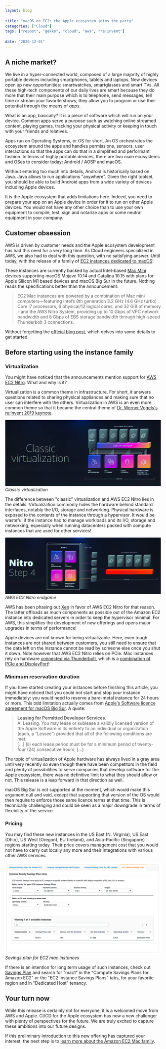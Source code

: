 ```yaml
---
layout: blog

title: "macOS on EC2: the Apple ecosystem joins the party"
categories: ["Cloud"]
tags: ["repost", "gekko", "cloud", "aws", "re:invent"]

date: "2020-12-01"
---
```


## A niche market?

We live in a hyper-connected world, composed of a large majority of highly portable devices including smartphones,
tablets and laptops. New devices open up new opportunities: smartwatches, smartglasses and smart TVs. All these
high-tech components of our daily lives are smart because they do more that their main purpose which is to telephone,
send messages, tell time or stream your favorite shows; they allow you to program or use their potential through the
means of _apps_.

What is an app, basically? It is a piece of software which will run on your device. Common apps serve a purpose such as
watching online streamed content, playing games, tracking your physical activity or keeping in touch with your friends
and relatives.

Apps run on Operating Systems, or OS for short. An OS orchestrates the ecosystem around the apps and handles
permissions, sensors, user interactions so that the apps can do that in a simplified and performant fashion. In terms of
highly portable devices, there are two main ecosystems and OSes to consider today: Android / AOSP and macOS.

Without entering too much into details, Android is historically based on Java. Java allows to run applications
"anywhere". Given the right toolset, you should be able to build Android apps from a wide variety of devices including
Apple devices.

It is the Apple ecosystem that adds limitations here. Indeed, you need to prepare your app on an Apple device in order
for it to run on other Apple devices. You would not have any other choice than to use your own equipment to compile,
test, sign and notarize apps or some neutral equipment in your company.

## Customer obsession

AWS is driven by customer needs and the Apple ecosystem development has had this need for a very long time. As Cloud
engineers specialized in AWS, we also had to deal with this question, with no satisfying answer. Until today, with the
release of a family of [EC2 instances dedicated to macOS](https://aws.amazon.com/about-aws/whats-new/2020/11/announcing-amazon-ec2-mac-instances-for-macos/)!

These instances are currently backed by actual Intel-based [Mac Mini](https://www.apple.com/mac-mini/) devices
supporting macOS Mojave 10.14 and Catalina 10.15 with plans for Apple Silicon M1 based devices and macOS Big Sur in the
future. Nothing reads the specifications better than the announcement:

> EC2 Mac instances are powered by a combination of Mac mini computers—featuring Intel’s 8th generation 3.2 GHz (4.6 GHz
> turbo) Core i7 processors, 6 physical/12 logical cores, and 32 GiB of memory - and the AWS Nitro System, providing up
> to 10 Gbps of VPC network bandwidth and 8 Gbps of EBS storage bandwidth through high-speed Thunderbolt 3 connections.

Without forgetting the [official blog post](https://aws.amazon.com/blogs/aws/new-use-mac-instances-to-build-test-macos-ios-ipados-tvos-and-watchos-apps/),
which delves into some details to get started.

## Before starting using the instance family

### Virtualization

You might have noticed that the announcements mention support for [AWS EC2 Nitro](https://aws.amazon.com/ec2/nitro/).
What and why is it?

Virtualization is a common theme in infrastructure. For short, it answers questions related to sharing physical
appliances and making sure that no user can interfere with the others. Virtualization in AWS is an even more common
theme so that it became the central theme of [Dr. Werner Vogels's re:Invent 2019 keynote](https://www.youtube.com/watch?v=OdzaTbaQwTg).

![Classic virtualization](/assets/img/posts/20201201-1/classic-virt.png)  
_Classic virtualization_

The difference between "classic" virtualization and AWS EC2 Nitro lies in the details. Virtualization commonly hides the
hardware behind standard interfaces, notably the I/O, storage and networking. Physical hardware is exposed to the
contents of the instance through a hypervisor. It would be wasteful if the instance had to manage workloads and its I/O,
storage and networking, especially when running datacenters packed with compute instances that are used for other
services!

![AWS EC2 Nitro endgame](/assets/img/posts/20201201-1/nitro.png)  
_AWS EC2 Nitro endgame_

AWS has been phasing out [Xen](https://xenproject.org/) in favor of AWS EC2 Nitro for that reason. The latter offloads
as much components as possible out of the Amazon EC2 instance into dedicated servers in order to keep the hypervisor
minimal. For AWS, this simplifies the development of new offerings and opens major upgrades in terms of performance!

Apple devices are not known for being virtualizable. Here, even tough instances are not shared between customers, you
still need to ensure that the data left on the instance cannot be read by someone else once you shut it down. Note
however that AWS EC2 Nitro relies on PCIe. Mac instances rely on hardware [connected via Thunderbolt](https://twitter.com/_msw_/status/1333629867171057664),
which is a [combination of PCIe and DisplayPort](https://en.m.wikipedia.org/wiki/Thunderbolt_(interface))!

### Minimum reservation duration

If you have started creating your instances before finishing this article, you might have noticed that you could not
start and stop your instance immediately: you would need to reserve a bare-metal instance for 24 hours or more. This odd
limitation actually comes from [Apple's Software licence agreement for macOS Big Sur](https://www.apple.com/legal/sla/docs/macOSBigSur.pdf).
A quote:

> **Leasing for Permitted Developer Services.**  
> A. Leasing. You may lease or sublease a validly licensed version of the Apple Software in its entirety to an
> individual or organization (each, a “Lessee”) provided that all of the following conditions are met:  
> [...] (ii) each lease period must be for a minimum period of twenty-four (24) consecutive hours; [...]

The topic of virtualization of Apple hardware has always lived in a gray area until very recently so even though there
have been competitors in the field and plenty of possibilities to serve companies that develop software for the Apple
ecosystem, there was no definitive limit to what they should allow or not. This release is a leap forward in that
direction as well.

macOS Big Sur is not supported at the moment, which would make this argument null and void, except that supporting that
version of the OS would then require to enforce those same licence terms at that time. This is technically challenging
and could be seen as a major downgrade in terms of flexibility of the service.

### Pricing

You may find these new instances in the US East (N. Virginia), US East (Ohio), US West (Oregon), EU (Ireland), and
Asia-Pacific (Singapore) regions starting today. Their price covers management cost that you would not have to carry out
locally any more and their integrations with various other AWS services.

![Savings plan for EC2 mac instances](/assets/img/posts/20201201-1/savings-plan.png)  
_Savings plan for EC2 mac instances_

If there is an intention for long term usage of such instances, check out [Savings Plan](https://aws.amazon.com/savingsplans/pricing/)
and search for "mac1" in the "Compute Savings Plans for Amazon EC2" or the "EC2 Instance Savings Plans" tabs, for your
favorite region and in "Dedicated Host" tenancy.

## Your turn now

While this release is certainly not for everyone, it is a welcomed move from AWS and Apple. CI/CD for the Apple
ecosystem has now a new challenger with plenty of perspectives for the future. We are truly excited to capture these
ambitions into our future designs.

If this preliminary introduction to this new offering has captured your interest, the next step is to [learn more about the Amazon EC2 Mac family](https://aws.amazon.com/ec2/instance-types/mac/).
